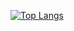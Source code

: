 [![Top Langs](https://github-readme-stats.vercel.app/api/top-langs/?username=eternalquasar0206)](https://github.com/anuraghazra/github-readme-stats)
